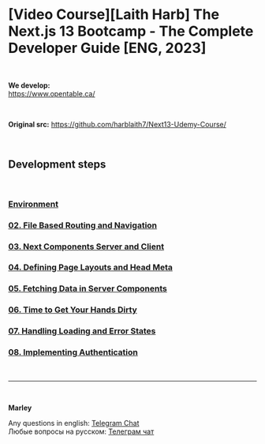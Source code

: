 # [Video Course][Laith Harb] The Next.js 13 Bootcamp - The Complete Developer Guide [ENG, 2023]

<br/>

**We develop:**  
https://www.opentable.ca/

<br/>

**Original src:**
https://github.com/harblaith7/Next13-Udemy-Course/

<br/>

## Development steps

<br/>

### [Environment](./docs/Environment.md)

### [02. File Based Routing and Navigation](./docs/Chapter02.md)

### [03. Next Components Server and Client](./docs/Chapter03.md)

### [04. Defining Page Layouts and Head Meta](./docs/Chapter04.md)

### [05. Fetching Data in Server Components](./docs/Chapter05.md)

### [06. Time to Get Your Hands Dirty](./docs/Chapter06.md)

### [07. Handling Loading and Error States](./docs/Chapter07.md)

### [08. Implementing Authentication](./docs/Chapter08.md)

<br/>

---

<br/>

**Marley**

Any questions in english: <a href="https://jsdev.org/chat/">Telegram Chat</a>  
Любые вопросы на русском: <a href="https://jsdev.ru/chat/">Телеграм чат</a>
